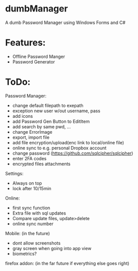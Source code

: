 # dumbManager
A dumb Password Manager using Windows Forms and C#


# Features:
- Offline Password Manger
- Password Generator

# ToDo:
Password Manager:
- change default filepath to exepath
- exception new user w/out username, pass
- add icons
- add Password Gen Button to EditItem
- add search by same pwd, ...
- change ErrorImage
- export, import file
- add file encryption/upload(enc link to local/online file)
- online sync to e.g. personal Dropbox account
- change password (https://github.com/sqlcipher/sqlcipher)
- enter 2FA codes
- encrypted files attachments

Settings:
- Always on top
- lock after 10/15min


Online: 
- first sync function
- Extra file with sql updates 
- Compare update files, update>delete
 - online sync number




Mobile: (in the future)
- dont allow screenshots
- gray screen when going into app view
- biometrics?


firefox addon: (in the far future if everything else goes right)




  

